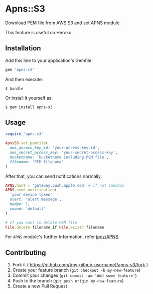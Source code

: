 # Apns::S3

Download PEM file from AWS S3 and set APNS module.

This feature is useful on Heroku.

## Installation

Add this line to your application's Gemfile:

```ruby
gem 'apns-s3'
```

And then execute:

    $ bundle

Or install it yourself as:

    $ gem install apns-s3

## Usage

```ruby
require 'apns-s3'

ApnsS3.set_pemfile(
  aws_access_key_id: 'your-access-key-id',
  aws_secret_access_key: 'your-secret-access-key',
  bucketname: 'bucketname including PEM file',
  filename: 'PEM filename'
)
```

After that, you can send notifications normally.

```ruby
APNS.host = 'gateway.push.apple.com' # if not sandbox
APNS.send_notification(
  'your device token'
  alert: 'alert message',
  badge: 1,
  sound: 'default'
)

# If you want to delete PEM file
File.delete filename if File.exist? filename
```

For `APNS` module's further information, refer
[jpoz/APNS](https://github.com/jpoz/APNS).

## Contributing

1. Fork it ( https://github.com/[my-github-username]/apns-s3/fork )
2. Create your feature branch (`git checkout -b my-new-feature`)
3. Commit your changes (`git commit -am 'Add some feature'`)
4. Push to the branch (`git push origin my-new-feature`)
5. Create a new Pull Request

